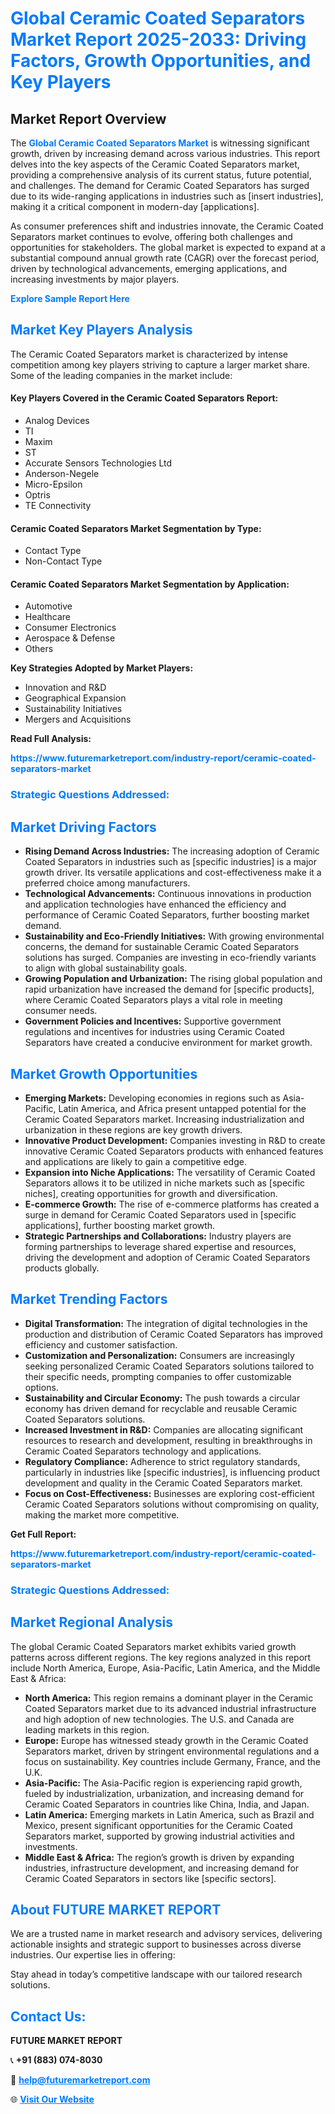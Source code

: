 <h1 style="color: #007BFF;">Global Ceramic Coated Separators Market Report 2025-2033: Driving Factors, Growth Opportunities, and Key Players</h1>

<section id="overview">
<h2>Market Report Overview</h2>
<p>The <a href="https://www.futuremarketreport.com/industry-report/ceramic-coated-separators-market" style="color: #007BFF; text-decoration: none;"><strong>Global Ceramic Coated Separators Market</strong></a> is witnessing significant growth, driven by increasing demand across various industries. This report delves into the key aspects of the Ceramic Coated Separators market, providing a comprehensive analysis of its current status, future potential, and challenges. The demand for Ceramic Coated Separators has surged due to its wide-ranging applications in industries such as [insert industries], making it a critical component in modern-day [applications].</p>
<p>As consumer preferences shift and industries innovate, the Ceramic Coated Separators market continues to evolve, offering both challenges and opportunities for stakeholders. The global market is expected to expand at a substantial compound annual growth rate (CAGR) over the forecast period, driven by technological advancements, emerging applications, and increasing investments by major players.</p>
</section>

<section id="overview">
<p><a href="https://www.futuremarketreport.com/request-sample/reportId=33056" style="color: #007BFF; text-decoration: none;"><strong>Explore Sample Report Here</strong></a></p>
</section>

<section id="key-players">
<h2 style="color: #007BFF;">Market Key Players Analysis</h2>
<p>The Ceramic Coated Separators market is characterized by intense competition among key players striving to capture a larger market share. Some of the leading companies in the market include:</p>
<h4>Key Players Covered in the Ceramic Coated Separators Report:</h4>
<ul><li>Analog Devices</li><li>TI</li><li>Maxim</li><li>ST</li><li>Accurate Sensors Technologies Ltd</li><li>Anderson-Negele</li><li>Micro-Epsilon</li><li>Optris</li><li>TE Connectivity</li></ul>
<h4>Ceramic Coated Separators Market Segmentation by Type:</h4>
<ul><li>Contact Type</li><li>Non-Contact Type</li></ul>

<h4>Ceramic Coated Separators Market Segmentation by Application:</h4>
<ul><li>Automotive</li><li>Healthcare</li><li>Consumer Electronics</li><li>Aerospace &amp; Defense</li><li>Others</li></ul>
<p><strong>Key Strategies Adopted by Market Players:</strong></p>
<ul>
<li>Innovation and R&D</li>
<li>Geographical Expansion</li>
<li>Sustainability Initiatives</li>
<li>Mergers and Acquisitions</li>
</ul>
</section>

<section>
<p><strong>Read Full Analysis: </strong></p><a href="https://www.futuremarketreport.com/industry-report/ceramic-coated-separators-market" style="color: #007BFF; text-decoration: none;"><strong>https://www.futuremarketreport.com/industry-report/ceramic-coated-separators-market</strong></a>
<h3 style="color: #007BFF;">Strategic Questions Addressed:</h3>
</section>

<section id="driving-factors">
<h2 style="color: #007BFF;">Market Driving Factors</h2>
<ul>
<li><strong>Rising Demand Across Industries:</strong> The increasing adoption of Ceramic Coated Separators in industries such as [specific industries] is a major growth driver. Its versatile applications and cost-effectiveness make it a preferred choice among manufacturers.</li>
<li><strong>Technological Advancements:</strong> Continuous innovations in production and application technologies have enhanced the efficiency and performance of Ceramic Coated Separators, further boosting market demand.</li>
<li><strong>Sustainability and Eco-Friendly Initiatives:</strong> With growing environmental concerns, the demand for sustainable Ceramic Coated Separators solutions has surged. Companies are investing in eco-friendly variants to align with global sustainability goals.</li>
<li><strong>Growing Population and Urbanization:</strong> The rising global population and rapid urbanization have increased the demand for [specific products], where Ceramic Coated Separators plays a vital role in meeting consumer needs.</li>
<li><strong>Government Policies and Incentives:</strong> Supportive government regulations and incentives for industries using Ceramic Coated Separators have created a conducive environment for market growth.</li>
</ul>
</section>

<section id="growth-opportunities">
<h2 style="color: #007BFF;">Market Growth Opportunities</h2>
<ul>
<li><strong>Emerging Markets:</strong> Developing economies in regions such as Asia-Pacific, Latin America, and Africa present untapped potential for the Ceramic Coated Separators market. Increasing industrialization and urbanization in these regions are key growth drivers.</li>
<li><strong>Innovative Product Development:</strong> Companies investing in R&D to create innovative Ceramic Coated Separators products with enhanced features and applications are likely to gain a competitive edge.</li>
<li><strong>Expansion into Niche Applications:</strong> The versatility of Ceramic Coated Separators allows it to be utilized in niche markets such as [specific niches], creating opportunities for growth and diversification.</li>
<li><strong>E-commerce Growth:</strong> The rise of e-commerce platforms has created a surge in demand for Ceramic Coated Separators used in [specific applications], further boosting market growth.</li>
<li><strong>Strategic Partnerships and Collaborations:</strong> Industry players are forming partnerships to leverage shared expertise and resources, driving the development and adoption of Ceramic Coated Separators products globally.</li>
</ul>
</section>

<section id="trending-factors">
<h2 style="color: #007BFF;">Market Trending Factors</h2>
<ul>
<li><strong>Digital Transformation:</strong> The integration of digital technologies in the production and distribution of Ceramic Coated Separators has improved efficiency and customer satisfaction.</li>
<li><strong>Customization and Personalization:</strong> Consumers are increasingly seeking personalized Ceramic Coated Separators solutions tailored to their specific needs, prompting companies to offer customizable options.</li>
<li><strong>Sustainability and Circular Economy:</strong> The push towards a circular economy has driven demand for recyclable and reusable Ceramic Coated Separators solutions.</li>
<li><strong>Increased Investment in R&D:</strong> Companies are allocating significant resources to research and development, resulting in breakthroughs in Ceramic Coated Separators technology and applications.</li>
<li><strong>Regulatory Compliance:</strong> Adherence to strict regulatory standards, particularly in industries like [specific industries], is influencing product development and quality in the Ceramic Coated Separators market.</li>
<li><strong>Focus on Cost-Effectiveness:</strong> Businesses are exploring cost-efficient Ceramic Coated Separators solutions without compromising on quality, making the market more competitive.</li>
</ul>
</section>

<section>
<p><strong>Get Full Report: </strong></p><a href="https://www.futuremarketreport.com/industry-report/ceramic-coated-separators-market" style="color: #007BFF; text-decoration: none;"><strong>https://www.futuremarketreport.com/industry-report/ceramic-coated-separators-market</strong></a>
<h3 style="color: #007BFF;">Strategic Questions Addressed:</h3>
</section>


<section id="regional-analysis">
<h2 style="color: #007BFF;">Market Regional Analysis</h2>
<p>The global Ceramic Coated Separators market exhibits varied growth patterns across different regions. The key regions analyzed in this report include North America, Europe, Asia-Pacific, Latin America, and the Middle East & Africa:</p>
<ul>
<li><strong>North America:</strong> This region remains a dominant player in the Ceramic Coated Separators market due to its advanced industrial infrastructure and high adoption of new technologies. The U.S. and Canada are leading markets in this region.</li>
<li><strong>Europe:</strong> Europe has witnessed steady growth in the Ceramic Coated Separators market, driven by stringent environmental regulations and a focus on sustainability. Key countries include Germany, France, and the U.K.</li>
<li><strong>Asia-Pacific:</strong> The Asia-Pacific region is experiencing rapid growth, fueled by industrialization, urbanization, and increasing demand for Ceramic Coated Separators in countries like China, India, and Japan.</li>
<li><strong>Latin America:</strong> Emerging markets in Latin America, such as Brazil and Mexico, present significant opportunities for the Ceramic Coated Separators market, supported by growing industrial activities and investments.</li>
<li><strong>Middle East & Africa:</strong> The region’s growth is driven by expanding industries, infrastructure development, and increasing demand for Ceramic Coated Separators in sectors like [specific sectors].</li>
</ul>
</section>

<footer>
<h2 style="color: #007BFF;">About FUTURE MARKET REPORT</h2>
<p>We are a trusted name in market research and advisory services, delivering actionable insights and strategic support to businesses across diverse industries. Our expertise lies in offering:</p>

<p>Stay ahead in today’s competitive landscape with our tailored research solutions.</p>

<h2 style="color: #007BFF;">Contact Us:</h2>
<p><strong>FUTURE MARKET REPORT</strong></p>
<p>📞 <strong>+91 (883) 074-8030</strong></p>
<p>📧 <strong><a href="mailto:help@futuremarketreport.com" style="color: #007BFF;">help@futuremarketreport.com</a></strong></p>
<p>🌐 <strong><a href="https://www.futuremarketreport.com/" style="color: #007BFF;">Visit Our Website</a></strong></p>
</footer>